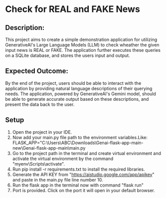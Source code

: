 # Check for REAL and FAKE News

## Description:
This project aims to create a simple demonstration application for utilizing GenerativeAI's Large Language Models (LLM) to check wheather the given input news is REAL or FAKE. The application further executes these queries on a SQLite database, and stores the users input and output.

## Expected Outcome:
By the end of the project, users should be able to interact with the application by providing natural language descriptions of their querying needs. The application, powered by GenerativeAI's Gemini model, should be able to generate accurate output based on these descriptions, and present the data back to the user.

## Setup
1. Open the project in your IDE.
2. Now add your main.py file path to the environment variables.Like: FLASK_APP="C:\Users\ABC\Downloads\Genai-flask-app-main-new\Genai-flask-app-main\main.py
3. Go to the project path in the terminal and create virtual environment and activate the virtual environment by the command "myenv\Scripts\activate".
4. Run pip install -r requirements.txt to install the required libraries.
5. Generate the API KEY from "https://aistudio.google.com/app/apikey" and paste in the main.py file line number 10.
6. Run the flask app in the terminal now with command "flask run"
7. Port is provided. Click on the port it will open in your default browser.
